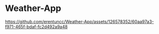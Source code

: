 # Weather-App
https://github.com/erentuncc/Weather-App/assets/126578352/60aa97a3-f971-465f-bdaf-fc2d492a9a48
